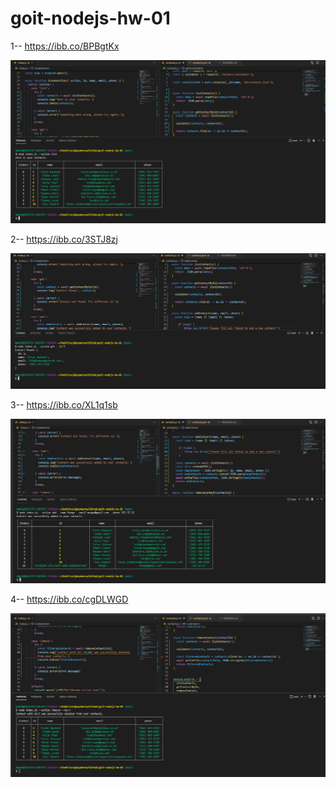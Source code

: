 # goit-nodejs-hw-01

1-- https://ibb.co/BPBgtKx

<img src="./screenshots/Screenshot 1.png"/>

2-- https://ibb.co/3STJ8zj

<img src="./screenshots/Screenshot 2.png"/>

3-- https://ibb.co/XL1q1sb

<img src="./screenshots/Screenshot 3.png"/>

4-- https://ibb.co/cgDLWGD

<img src="./screenshots/Screenshot 4.png"/>

